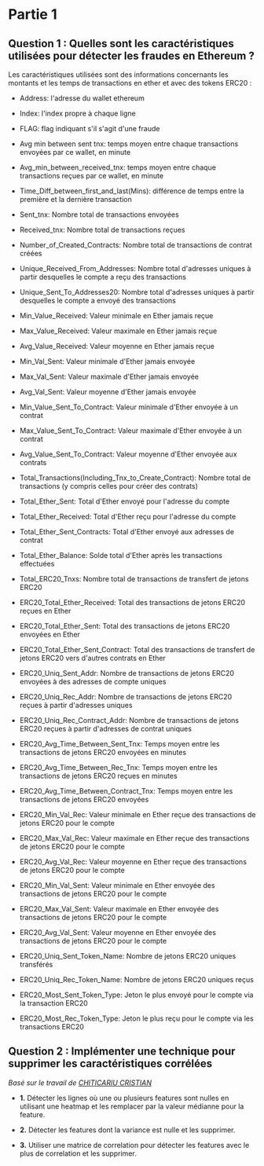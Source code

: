 # Partie 1

## Question 1 : Quelles sont les caractéristiques utilisées pour détecter les fraudes en Ethereum ?

Les caractéristiques utilisées sont des informations concernants les montants et les temps de transactions en ether et avec des tokens ERC20 :

* Address: l'adresse du wallet ethereum

* Index: l'index propre à chaque ligne

* FLAG: flag indiquant s'il s'agit d'une fraude

* Avg min between sent tnx: temps moyen entre chaque transactions envoyées par ce wallet, en minute

* Avg_min_between_received_tnx: temps moyen entre chaque transactions reçues par ce wallet, en minute

* Time_Diff_between_first_and_last(Mins): différence de temps entre la première et la dernière transaction

* Sent_tnx: Nombre total de transactions envoyées

* Received_tnx: Nombre total de transactions reçues

* Number_of_Created_Contracts: Nombre total de transactions de contrat créées

* Unique_Received_From_Addresses: Nombre total d'adresses uniques à partir desquelles le compte a reçu des transactions

* Unique_Sent_To_Addresses20: Nombre total d'adresses uniques à partir desquelles le compte a envoyé des transactions

* Min_Value_Received: Valeur minimale en Ether jamais reçue

* Max_Value_Received: Valeur maximale en Ether jamais reçue

* Avg_Value_Received: Valeur moyenne en Ether jamais reçue

* Min_Val_Sent: Valeur minimale d'Ether jamais envoyée

* Max_Val_Sent: Valeur maximale d'Ether jamais envoyée

* Avg_Val_Sent: Valeur moyenne d'Ether jamais envoyée

* Min_Value_Sent_To_Contract: Valeur minimale d'Ether envoyée à un contrat

* Max_Value_Sent_To_Contract: Valeur maximale d'Ether envoyée à un contrat

* Avg_Value_Sent_To_Contract: Valeur moyenne d'Ether envoyée aux contrats

* Total_Transactions(Including_Tnx_to_Create_Contract): Nombre total de transactions (y compris celles pour créer des contrats)

* Total_Ether_Sent: Total d'Ether envoyé pour l'adresse du compte

* Total_Ether_Received: Total d'Ether reçu pour l'adresse du compte

* Total_Ether_Sent_Contracts: Total d'Ether envoyé aux adresses de contrat

* Total_Ether_Balance: Solde total d'Ether après les transactions effectuées

* Total_ERC20_Tnxs: Nombre total de transactions de transfert de jetons ERC20

* ERC20_Total_Ether_Received: Total des transactions de jetons ERC20 reçues en Ether

* ERC20_Total_Ether_Sent: Total des transactions de jetons ERC20 envoyées en Ether

* ERC20_Total_Ether_Sent_Contract: Total des transactions de transfert de jetons ERC20 vers d'autres contrats en Ether

* ERC20_Uniq_Sent_Addr: Nombre de transactions de jetons ERC20 envoyées à des adresses de compte uniques

* ERC20_Uniq_Rec_Addr: Nombre de transactions de jetons ERC20 reçues à partir d'adresses uniques

* ERC20_Uniq_Rec_Contract_Addr: Nombre de transactions de jetons ERC20 reçues à partir d'adresses de contrat uniques

* ERC20_Avg_Time_Between_Sent_Tnx: Temps moyen entre les transactions de jetons ERC20 envoyées en minutes

* ERC20_Avg_Time_Between_Rec_Tnx: Temps moyen entre les transactions de jetons ERC20 reçues en minutes

* ERC20_Avg_Time_Between_Contract_Tnx: Temps moyen entre les transactions de jetons ERC20 envoyées

* ERC20_Min_Val_Rec: Valeur minimale en Ether reçue des transactions de jetons ERC20 pour le compte

* ERC20_Max_Val_Rec: Valeur maximale en Ether reçue des transactions de jetons ERC20 pour le compte

* ERC20_Avg_Val_Rec: Valeur moyenne en Ether reçue des transactions de jetons ERC20 pour le compte

* ERC20_Min_Val_Sent: Valeur minimale en Ether envoyée des transactions de jetons ERC20 pour le compte

* ERC20_Max_Val_Sent: Valeur maximale en Ether envoyée des transactions de jetons ERC20 pour le compte

* ERC20_Avg_Val_Sent: Valeur moyenne en Ether envoyée des transactions de jetons ERC20 pour le compte

* ERC20_Uniq_Sent_Token_Name: Nombre de jetons ERC20 uniques transférés

* ERC20_Uniq_Rec_Token_Name: Nombre de jetons ERC20 uniques reçus

* ERC20_Most_Sent_Token_Type: Jeton le plus envoyé pour le compte via la transaction ERC20

* ERC20_Most_Rec_Token_Type: Jeton le plus reçu pour le compte via les transactions ERC20

## Question 2 : Implémenter une technique pour supprimer les caractéristiques corrélées

*Basé sur le travail de [CHITICARIU CRISTIAN](https://www.kaggle.com/code/chiticariucristian/fraud-detection-ethereum-transactions)*

* **1.** Détecter les lignes où une ou plusieurs features sont nulles en utilisant une heatmap et les remplacer par la valeur médianne pour la feature.

* **2.** Détecter les features dont la variance est nulle et les supprimer.

* **3.** Utiliser une matrice de correlation pour détecter les features avec le plus de correlation et les supprimer.

